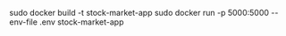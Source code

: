 sudo docker build -t stock-market-app 
sudo docker run -p 5000:5000 --env-file .env stock-market-app
